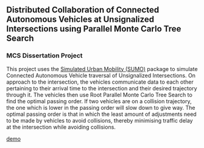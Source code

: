 ## Distributed Collaboration of Connected Autonomous Vehicles at Unsignalized Intersections using Parallel Monte Carlo Tree Search

### MCS Dissertation Project

This project uses the [Simulated Urban Mobility (SUMO)](https://sumo.dlr.de/docs/) package to simulate Connected Autonomous Vehicle traversal of Unsignalized Intersections.
On approach to the intersection, the vehicles communicate data to each other pertaining to their arrival time to the intersection and their desired trajectory through it.
The vehicles then use Root Parallel Monte Carlo Tree Search to find the optimal passing order.
If two vehicles are on a collision trajectory, the one which is lower in the passing order will slow down to give way.
The optimal passing order is that in which the least amount of adjustments need to be made by vehicles to avoid collisions, thereby minimising traffic delay at the intersection while avoiding collisions.

[demo](img/demo.gif)
